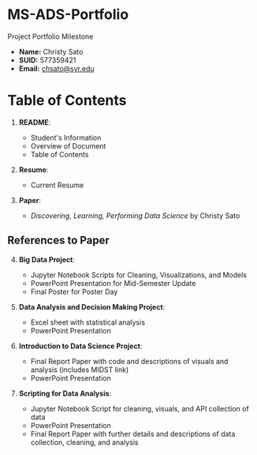 # MS-ADS-Portfolio
Project Portfolio Milestone 

- **Name:** Christy Sato
- **SUID:** 577359421
- **Email:** chsato@syr.edu

# Table of Contents
  1. **README**: 
     - Student's Information
     - Overview of Document
     - Table of Contents
 
  2. **Resume**: 
     - Current Resume
 
  3. **Paper**: 
     - *Discovering, Learning, Performing Data Science* by Christy Sato
 
  ## References to Paper
  4. **Big Data Project**:
     - Jupyter Notebook Scripts for Cleaning, Visualizations, and Models
     - PowerPoint Presentation for Mid-Semester Update
     - Final Poster for Poster Day
  
  5. **Data Analysis and Decision Making Project**: 
     - Excel sheet with statistical analysis
     - PowerPoint Presentation
  
  6. **Introduction to Data Science Project**: 
     - Final Report Paper with code and descriptions of visuals and analysis (includes MIDST link)
     - PowerPoint Presentation
  
  7. **Scripting for Data Analysis**: 
     - Jupyter Notebook Script for cleaning, visuals, and API collection of data
     - PowerPoint Presentation
     - Final Report Paper with further details and descriptions of data collection, cleaning, and analysis
